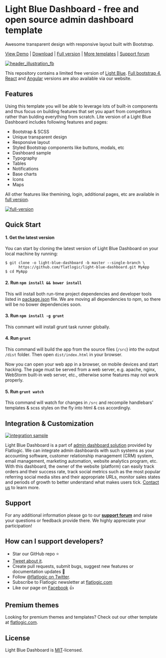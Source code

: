 
# Light Blue Dashboard - free and open source admin dashboard template
Awesome transparent design with responsive layout built with Bootstrap.

[View Demo](https://flatlogic.github.io/light-blue-dashboard/) | [Download](https://github.com/flatlogic/light-blue-dashboard/archive/master.zip) | [Full version](https://flatlogic.com/admin-dashboards/light-blue-html5) | [More templates](https://flatlogic.com/admin-dashboards) | [Support forum](https://flatlogic.com/forum)



[![header_illustration_fb](https://user-images.githubusercontent.com/24964748/47848527-a75aee80-dddf-11e8-82ae-b5472e20df7f.png)](https://flatlogic.github.io/light-blue-dashboard/)

This repository contains a limited free version of [Light Blue](https://flatlogic.com/admin-dashboards/light-blue-html5/demo). [Full bootstrap 4](https://flatlogic.com/admin-dashboards/light-blue-html5/demo), [React](https://flatlogic.com/admin-dashboards/light-blue-react/demo) and [Angular](https://flatlogic.com/admin-dashboards/light-blue-angular/demo) versions are also available via our website.

## Features

Using this template you will be able to leverage lots of built-in components and thus focus on building features that set you apart from competitors rather than bulding everything from scratch. Lite version of a Light Blue Dashboard includes following features and pages:
* Bootstrap & SCSS
* Unique transparent design
* Responsive layout
* Styled Bootstrap components like buttons, modals, etc
* Dashboard sample
* Typography
* Tables
* Notifications
* Base charts
* Icons
* Maps

All other features like themining, login, additional pages, etc are available in [full version](https://flatlogic.com/admin-dashboards/light-blue-html5/demo).

[![full-version](https://user-images.githubusercontent.com/24964748/47848874-c4dc8800-dde0-11e8-93e7-a78c1e098207.png)](https://flatlogic.com/admin-dashboards/light-blue-html5/demo)

## Quick Start

#### 1. Get the latest version

You can start by cloning the latest version of Light Blue Dashboard on your local machine by running:

```shell
$ git clone -o light-blue-dashboard -b master --single-branch \
      https://github.com/flatlogic/light-blue-dashboard.git MyApp
$ cd MyApp
```

#### 2. Run `npm install && bower install`

This will install both run-time project dependencies and developer tools listed
in [package.json](../package.json) file. We are moving all dependencies to npm, so there will be no bower dependencies soon.

#### 3. Run `npm install -g grunt`

This commant will install grunt task runner globally.

#### 4. Run `grunt`

This command will build the app from the source files (`/src`) into the output
`/dist` folder. Then open `dist/index.html` in your browser.

Now you can open your web app in a browser, on mobile devices and start
hacking. The page must be served from a web server, e.g. apache, nginx, WebStorm built-in web server, etc., otherwise some features may not work properly.

#### 5. Run `grunt watch`
This command will watch for changes in `/src` and recompile handlebars' templates & scss styles on the fly into html & css accordingly.


## Integration & Customization
[![integration sample](https://user-images.githubusercontent.com/24964748/47849384-7334fd00-dde2-11e8-8329-dc4b9d8927d0.png)](https://flatlogic.com/services/admin-template-integration)

Light Blue Dashboard is a part of [admin dashboard solution](https://flatlogic.com/services/admin-template-integration) provided by Flatlogic. We can integrate admin dashboards with such systems as your accounting software, customer relationship management (CRM) system, email management, marketing automation, website analytics program, etc. With this dashboard, the owner of the website (platform) can easily track orders and their success rate, track social metrics such as the most popular referring social media sites and their appropriate URLs, monitor sales states and periods of growth to better understand what makes users tick. [Contact us](https://flatlogic.com/contact) to learn more.

## Support
For any additional information please go to our [**support forum**](https://flatlogic.com/forum) and raise your questions or feedback provide there. We highly appreciate your participation!

## How can I support developers?
- Star our GitHub repo :star:
- [Tweet about it](https://twitter.com/intent/tweet?text=Amazing%20dashboard%20built%20with%20NodeJS,%20React%20and%20Bootstrap!&url=https://github.com/flatlogic/sing-app&via=flatlogic).
- Create pull requests, submit bugs, suggest new features or documentation updates :wrench:
- Follow [@flatlogic on Twitter](https://twitter.com/flatlogic).
- Subscribe to Flatlogic newsletter at [flatlogic.com](https://flatlogic.com/)
- Like our page on [Facebook](https://www.facebook.com/flatlogic/) :thumbsup:

## Premium themes
Looking for premium themes and templates? Check out our other template at [flatlogic.com](https://flatlogic.com/admin-dashboards).

## License

Light Blue Dashboard is [MIT](https://github.com/flatlogic/light-blue-dashboard/blob/master/LICENSE.txt)-licensed.
